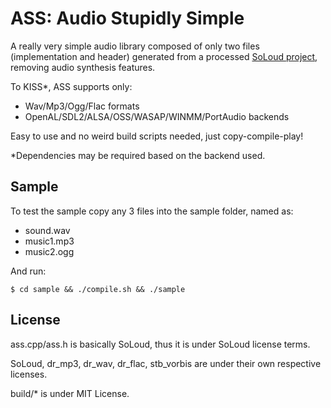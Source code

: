 # ASS: Audio Stupidly Simple

A really very simple audio library composed of only two files (implementation and header) generated from a processed [SoLoud project](https://github.com/jarikomppa/soloud), removing audio synthesis features.

To KISS*, ASS supports only:
- Wav/Mp3/Ogg/Flac formats
- OpenAL/SDL2/ALSA/OSS/WASAP/WINMM/PortAudio backends

Easy to use and no weird build scripts needed, just copy-compile-play!

*Dependencies may be required based on the backend used.

## Sample

To test the sample copy any 3 files into the sample folder, named as:
- sound.wav
- music1.mp3
- music2.ogg

And run:

```
$ cd sample && ./compile.sh && ./sample
```

## License

ass.cpp/ass.h is basically SoLoud, thus it is under SoLoud license terms.

SoLoud, dr_mp3, dr_wav, dr_flac, stb_vorbis are under their own respective licenses.

build/* is under MIT License.
